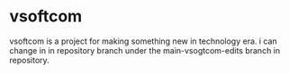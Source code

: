 # vsoftcom
vsoftcom is a project for making something new in technology era.
i can change in in repository branch under the main-vsogtcom-edits branch in repository.
